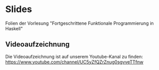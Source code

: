 # Slides
Folien der Vorlesung "Fortgeschrittene Funktionale Programmierung in Haskell"

## Videoaufzeichnung

Die Videoaufzeichnung ist auf unserem Youtube-Kanal zu finden: https://www.youtube.com/channel/UC5yZfQZrZnug0sgvveTTfnw
